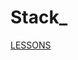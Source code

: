 
# Stack_
[LESSONS](https://github.com/UsulPro/js-stack-from-scratch/blob/master/tutorial/02-babel-es6-eslint-flow-jest-husky.md#readme)